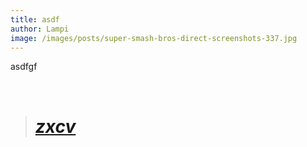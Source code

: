 ```yaml
---
title: asdf
author: Lampi
image: /images/posts/super-smash-bros-direct-screenshots-337.jpg
---
```



asdfgf

&nbsp;

> # *[**zxcv**](/videos.html)*